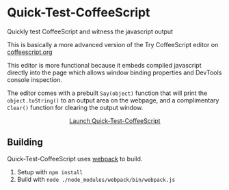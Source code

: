 Quick-Test-CoffeeScript
=======================

Quickly test CoffeeScript and witness the javascript output

This is basically a more advanced version of the Try CoffeeScript editor on [coffeescript.org](http://coffeescript.org/#try)

This editor is more functional because it embeds compiled javascript directly into the page which allows window binding properties and DevTools console inspection.

The editor comes with a prebuilt `Say(object)` function that will print the `object.toString()` to an output area on the webpage, and a complimentary `Clear()` function for clearing the output window.

<p align="center">
  <a href="http://zombiehippie.github.io/Quick-Test-CoffeeScript/">Launch Quick-Test-CoffeeScript</a>
</p>

## Building
Quick-Test-CoffeeScript uses [webpack](http://github.com/webpack/webpack) to build.

 1. Setup with `npm install`
 2. Build with `node ./node_modules/webpack/bin/webpack.js`